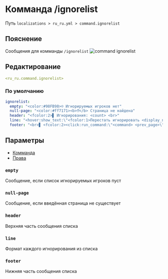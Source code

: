 # Комманда /ignorelist
Путь `localizations > ru_ru.yml > command.ignorelist`

## Пояснение
Сообщения для комманды `/ignorelist`
![command ignorelist](/commandignorelist.png)

## Редактирование
```yaml
<ru_ru.command.ignorelist>
```

### По умолчанию
```yaml
ignorelist:
  empty: "<color:#98FB98>☺ Игнорируемых игроков нет"
  null-page: "<color:#ff7171><b>⁉</b> Страница не найдена"
  header: "<fcolor:2>▋ Игнорирования: <count> <br>"
  line: "<hover:show_text:\"<fcolor:1>Перестать игнорировать <display_name>\"><click:run_command:\"<command>\"><color:#ff7171>☒ <display_name></click></hover> <fcolor:1>Дата: <date>"
  footer: "<br>▋ <fcolor:2><click:run_command:\"<command> <prev_page>\">←</click> <fcolor:1>Страница: <current_page>/<last_page> <fcolor:2><click:run_command:\"<command> <next_page>\">→"
```

## Параметры

- [Комманда](/docs/command/ignorelist/)
- [Права](/docs/permission/command/ignorelist/)

### `empty`

Сообщение, если список игнорируемых игроков пуст

### `null-page`

Сообщение, если введённая страница не существует

### `header`

Верхняя часть сообщения списка

### `line`

Формат каждого игнорирования из списка

### `footer`

Нижняя часть сообщения списка

